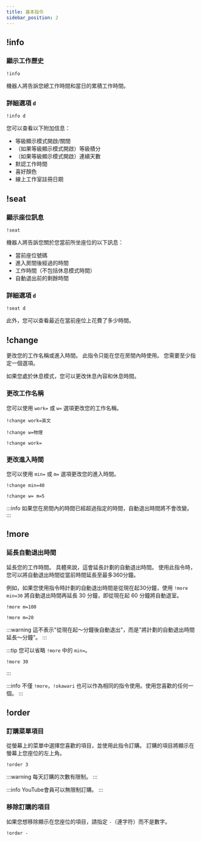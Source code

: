 ```yaml
---
title: 基本指令
sidebar_position: 2
---
```


## !info

### 顯示工作歷史

```
!info
```

機器人將告訴您總工作時間和當日的累積工作時間。

### 詳細選項 `d`

```
!info d
```

您可以查看以下附加信息：

- 等級顯示模式開啟/關閉
- （如果等級顯示模式開啟）等級積分
- （如果等級顯示模式開啟）連續天數
- 默認工作時間
- 喜好顏色
- 線上工作室註冊日期

## !seat

### 顯示座位訊息

```
!seat
```

機器人將告訴您關於您當前所坐座位的以下訊息：

- 當前座位號碼
- 進入房間後經過的時間
- 工作時間（不包括休息模式時間）
- 自動退出前的剩餘時間

### 詳細選項 `d`

```
!seat d
```

此外，您可以查看最近在當前座位上花費了多少時間。

## !change

更改您的工作名稱或進入時間。
此指令只能在您在房間內時使用。
您需要至少指定一個選項。

如果您處於休息模式，您可以更改休息內容和休息時間。

### 更改工作名稱

您可以使用 `work=` 或 `w=` 選項更改您的工作名稱。

```text title="例如：將工作名稱更改為英語。"
!change work=英文
```

```text title="例如：將工作名稱更改為物理。"
!change w=物理
```

```text title="例如：移除工作名稱。"
!change work=
```

### 更改進入時間

您可以使用 `min=` 或 `m=` 選項更改您的進入時間。

```text title="例如：將進入時間更改為40分鐘。如果自進入以來已經過了10分鐘，自動退出時間將設置為30分鐘後（= 進入時間後40分鐘）。"
!change min=40
```

```text title="例如：移除工作名稱並將進入時間更改為5分鐘。例如，如果自進入以來已經過了3分鐘，自動退出時間將設置為2分鐘後（= 進入時間後5分鐘）。"
!change w= m=5
```

:::info
如果您在房間內的時間已經超過指定的時間，自動退出時間將不會改變。
:::

## !more

### 延長自動退出時間

延長您的工作時間。
具體來說，這會延長計劃的自動退出時間。
使用此指令時，您可以將自動退出時間從當前時間延長至最多360分鐘。

例如，如果您使用指令時計劃的自動退出時間是從現在起30分鐘，使用 `!more min=30` 將自動退出時間再延長 30 分鐘，即從現在起 60 分鐘將自動退室。

```text title="例如：延長100分鐘。"
!more m=100
```

```text title="例如：延長20分鐘。"
!more m=20
```

:::warning
這不表示"從現在起～分鐘後自動退出"，而是"將計劃的自動退出時間延長～分鐘"。
:::

:::tip
您可以省略 `!more` 中的 `min=`。

```text title="例如：延長30分鐘。"
!more 30
```

:::

:::info
不僅 `!more`，`!okawari` 也可以作為相同的指令使用。使用您喜歡的任何一個。
:::

## !order

### 訂購菜單項目

從螢幕上的菜單中選擇您喜歡的項目，並使用此指令訂購。
訂購的項目將顯示在螢幕上您座位的左上角。

```text title="例如：訂購項目3"
!order 3
```

:::warning
每天訂購的次數有限制。
:::

:::info
YouTube會員可以無限制訂購。
:::

### 移除訂購的項目

如果您想移除顯示在您座位的項目，請指定 `-`（連字符）而不是數字。

```text
!order -
``` 
